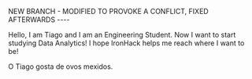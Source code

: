 NEW BRANCH - MODIFIED TO PROVOKE A CONFLICT, FIXED AFTERWARDS ----


Hello, I am Tiago and I am an Engineering Student. Now I want to start studying Data Analytics!
I hope IronHack helps me reach where I want to be!

O Tiago gosta de ovos mexidos.
